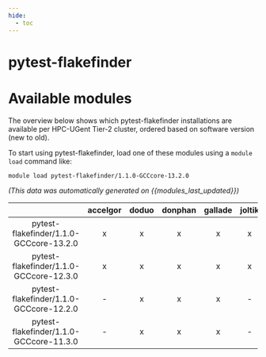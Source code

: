 ```yaml
---
hide:
  - toc
---
```


pytest-flakefinder
==================

# Available modules


The overview below shows which pytest-flakefinder installations are available per HPC-UGent Tier-2 cluster, ordered based on software version (new to old).

To start using pytest-flakefinder, load one of these modules using a `module load` command like:

```shell
module load pytest-flakefinder/1.1.0-GCCcore-13.2.0
```

*(This data was automatically generated on {{modules_last_updated}})*  

| |accelgor|doduo|donphan|gallade|joltik|shinx|
| :---: | :---: | :---: | :---: | :---: | :---: | :---: |
|pytest-flakefinder/1.1.0-GCCcore-13.2.0|x|x|x|x|x|x|
|pytest-flakefinder/1.1.0-GCCcore-12.3.0|x|x|x|x|x|x|
|pytest-flakefinder/1.1.0-GCCcore-12.2.0|-|x|x|x|-|x|
|pytest-flakefinder/1.1.0-GCCcore-11.3.0|-|x|x|x|-|x|

